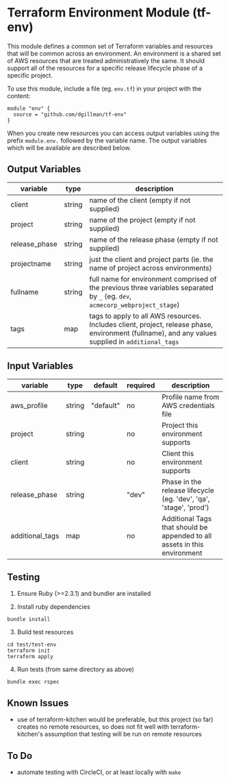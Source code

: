 # Terraform Environment Module (tf-env)

This module defines a common set of Terraform variables and resources that will be common across an environment. An environment is a shared set of AWS resources that are treated administratively the same. It should support all of the resources for a specific release lifecycle phase of a specific project.

To use this module, include a file (eg. `env.tf`) in your project
with the content:
```
module "env" {
  source = "github.com/dgillman/tf-env"
}
```

When you create new resources you can access output variables using the prefix `module.env.` followed by the variable name. The output variables which will be available are described below.

## Output Variables

variable | type | description
---------|------|------------
client | string | name of the client (empty if not supplied)
project | string | name of the project (empty if not supplied)
release_phase | string | name of the release phase (empty if not supplied)
projectname | string | just the client and project parts (ie. the name of project across environments)
fullname | string | full name for environment comprised of the previous three variables separated by `_` (eg. `dev`, `acmecorp_webproject_stage`)
tags | map | tags to apply to all AWS resources. Includes client, project, release phase, environment (fullname), and any values supplied in `additional_tags`

## Input Variables

variable | type | default | required | description
---------|------|---------|----------|------------
aws_profile | string | "default" | no | Profile name from AWS credentials file
project | string | | no | Project this environment supports
client | string | | no | Client this environment supports
release_phase | string | | "dev" | Phase in the release lifecycle (eg. 'dev', 'qa', 'stage', 'prod')
additional_tags | map | | no | Additional Tags that should be appended to all assets in this environment

## Testing
1. Ensure Ruby (>=2.3.1) and bundler are installed

2. Install ruby dependencies
```
bundle install
```

3. Build test resources
```
cd test/test-env
terraform init
terraform apply
```

4. Run tests (from same directory as above)
```
bundle exec rspec
```

## Known Issues
- use of terraform-kitchen would be preferable, but this project (so far) creates no remote resources, so does not fit well with terraform-kitchen's assumption that testing will be run on remote resources

## To Do
- automate testing with CircleCI, or at least locally with `make`
